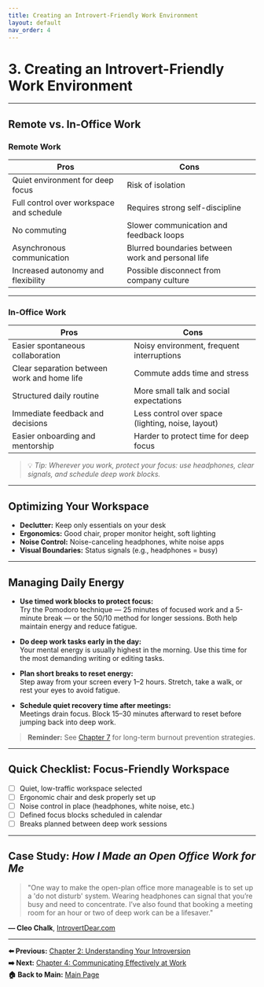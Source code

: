 ```yaml
---
title: Creating an Introvert-Friendly Work Environment
layout: default
nav_order: 4
---
```


# 3. Creating an Introvert-Friendly Work Environment

---

## Remote vs. In-Office Work

### Remote Work

| Pros | Cons |
|------|------|
| Quiet environment for deep focus | Risk of isolation |
| Full control over workspace and schedule | Requires strong self-discipline |
| No commuting | Slower communication and feedback loops |
| Asynchronous communication | Blurred boundaries between work and personal life |
| Increased autonomy and flexibility | Possible disconnect from company culture |

---

### In-Office Work

| Pros | Cons |
|------|------|
| Easier spontaneous collaboration | Noisy environment, frequent interruptions |
| Clear separation between work and home life | Commute adds time and stress |
| Structured daily routine | More small talk and social expectations |
| Immediate feedback and decisions | Less control over space (lighting, noise, layout) |
| Easier onboarding and mentorship | Harder to protect time for deep focus |


> 💡 *Tip: Wherever you work, protect your focus: use headphones, clear signals, and schedule deep work blocks.*

---

## Optimizing Your Workspace

- **Declutter:** Keep only essentials on your desk  
- **Ergonomics:** Good chair, proper monitor height, soft lighting  
- **Noise Control:** Noise-canceling headphones, white noise apps  
- **Visual Boundaries:** Status signals (e.g., headphones = busy)

---

## Managing Daily Energy

- **Use timed work blocks to protect focus:**  
  Try the Pomodoro technique — 25 minutes of focused work and a 5-minute break — or the 50/10 method for longer sessions. Both help maintain energy and reduce fatigue.

- **Do deep work tasks early in the day:**  
  Your mental energy is usually highest in the morning. Use this time for the most demanding writing or editing tasks.

- **Plan short breaks to reset energy:**  
  Step away from your screen every 1–2 hours. Stretch, take a walk, or rest your eyes to avoid fatigue.

- **Schedule quiet recovery time after meetings:**  
  Meetings drain focus. Block 15–30 minutes afterward to reset before jumping back into deep work.


> **Reminder:**
> See [Chapter 7](chapter-7-burnout) for long-term burnout prevention strategies.


---

## Quick Checklist: Focus-Friendly Workspace

- [ ] Quiet, low-traffic workspace selected  
- [ ] Ergonomic chair and desk properly set up  
- [ ] Noise control in place (headphones, white noise, etc.)  
- [ ] Defined focus blocks scheduled in calendar  
- [ ] Breaks planned between deep work sessions  

---

## Case Study: *How I Made an Open Office Work for Me*

> "One way to make the open-plan office more manageable is to set up a 'do not disturb' system. Wearing headphones can signal that you’re busy and need to concentrate. I’ve also found that booking a meeting room for an hour or two of deep work can be a lifesaver."

**— Cleo Chalk**, [IntrovertDear.com](http://IntrovertDear.com)

---

**⬅️ Previous:** [Chapter 2: Understanding Your Introversion](chapter-2-understanding-introversion)  
**➡️ Next:** [Chapter 4: Communicating Effectively at Work](chapter-4-communication)  
**🏠 Back to Main:** [Main Page](../index)
